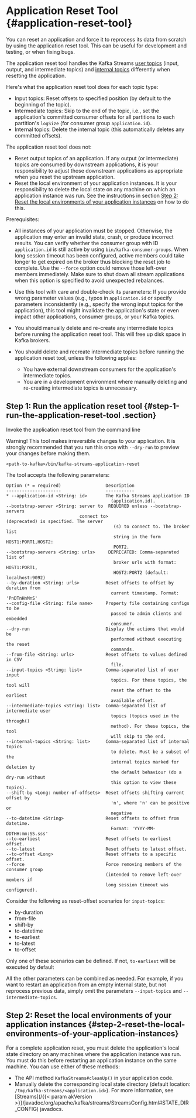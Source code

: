 # Application Reset Tool {#application-reset-tool}

You can reset an application and force it to reprocess its data from
scratch by using the application reset tool. This can be useful for
development and testing, or when fixing bugs.

The application reset tool handles the Kafka Streams 
[user topics](../manage-topics#streams-developer-guide-topics-user) 
(input, output, and intermediate topics) and 
[internal topics](../manage-topics#streams-developer-guide-topics-internal) 
differently when resetting the application.

Here's what the application reset tool does for each topic type:

-   Input topics: Reset offsets to specified position (by default to the
    beginning of the topic).
-   Intermediate topics: Skip to the end of the topic, i.e., set the
    application's committed consumer offsets for all partitions to each
    partition's `logSize` (for consumer group `application.id`).
-   Internal topics: Delete the internal topic (this automatically
    deletes any committed offsets).

The application reset tool does not:

-   Reset output topics of an application. If any output (or
    intermediate) topics are consumed by downstream applications, it is
    your responsibility to adjust those downstream applications as
    appropriate when you reset the upstream application.
-   Reset the local environment of your application instances. It is
    your responsibility to delete the local state on any machine on
    which an application instance was run. See the instructions in
    section [Step 2: Reset the local environments of your application instances](#streams-developer-guide-reset-local-environment) on how to do this.

Prerequisites:

-   All instances of your application must be stopped. Otherwise,
    the application may enter an invalid state, crash, or produce
    incorrect results. You can verify whether the consumer group
    with ID `application.id` is still
    active by using `bin/kafka-consumer-groups`. 
    When long session timeout has been configured,
    active members could take longer to get expired on the broker
    thus blocking the reset job to complete. Use the
    `--force` option could remove those
    left-over members immediately. Make sure to shut down all stream
    applications when this option is specified to avoid unexpected
    rebalances.

-   Use this tool with care and double-check its parameters: If you
    provide wrong parameter values (e.g., typos in
    `application.id` or specify
    parameters inconsistently (e.g., specify the wrong input topics
    for the application), this tool might invalidate the
    application's state or even impact other applications, consumer
    groups, or your Kafka topics.

-   You should manually delete and re-create any intermediate topics
    before running the application reset tool. This will free up
    disk space in Kafka brokers.

-   You should delete and recreate intermediate topics before
    running the application reset tool, unless the following
    applies:

    -   You have external downstream consumers for the
        application's intermediate topics.
    -   You are in a development environment where manually
        deleting and re-creating intermediate topics is
        unnecessary.


## Step 1: Run the application reset tool {#step-1-run-the-application-reset-tool .section}

Invoke the application reset tool from the command line

Warning! This tool makes irreversible changes to your application. It is
strongly recommended that you run this once with `--dry-run` to preview your changes before making them.

``` line-numbers
<path-to-kafka>/bin/kafka-streams-application-reset
```

The tool accepts the following parameters:

``` line-numbers
Option (* = required)                 Description
---------------------                 -----------
* --application-id <String: id>       The Kafka Streams application ID
                                        (application.id).
--bootstrap-server <String: server to  REQUIRED unless --bootstrap-servers
                            connect to>                            (deprecated) is specified. The server
                                         (s) to connect to. The broker list
                                         string in the form HOST1:PORT1,HOST2:
                                         PORT2.
--bootstrap-servers <String: urls>     DEPRECATED: Comma-separated list of
                                         broker urls with format: HOST1:PORT1,
                                         HOST2:PORT2 (default: localhost:9092)
--by-duration <String: urls>          Reset offsets to offset by duration from
                                        current timestamp. Format: 'PnDTnHnMnS'
--config-file <String: file name>     Property file containing configs to be
                                        passed to admin clients and embedded
                                        consumer.
--dry-run                             Display the actions that would be
                                        performed without executing the reset
                                        commands.
--from-file <String: urls>            Reset offsets to values defined in CSV
                                        file.
--input-topics <String: list>         Comma-separated list of user input
                                        topics. For these topics, the tool will
                                        reset the offset to the earliest
                                        available offset.
--intermediate-topics <String: list>  Comma-separated list of intermediate user
                                        topics (topics used in the through()
                                        method). For these topics, the tool
                                        will skip to the end.
--internal-topics <String: list>      Comma-separated list of internal topics
                                        to delete. Must be a subset of the
                                        internal topics marked for deletion by
                                        the default behaviour (do a dry-run without
                                        this option to view these topics).
--shift-by <Long: number-of-offsets>  Reset offsets shifting current offset by
                                        'n', where 'n' can be positive or
                                        negative
--to-datetime <String>                Reset offsets to offset from datetime.
                                        Format: 'YYYY-MM-DDTHH:mm:SS.sss'
--to-earliest                         Reset offsets to earliest offset.
--to-latest                           Reset offsets to latest offset.
--to-offset <Long>                    Reset offsets to a specific offset.
--force                               Force removing members of the consumer group
                                      (intended to remove left-over members if
                                      long session timeout was configured).
```

Consider the following as reset-offset scenarios for `input-topics`:

-   by-duration
-   from-file
-   shift-by
-   to-datetime
-   to-earliest
-   to-latest
-   to-offset

Only one of these scenarios can be defined. If not, `to-earliest` will
be executed by default

All the other parameters can be combined as needed. For example, if you
want to restart an application from an empty internal state, but not
reprocess previous data, simply omit the parameters
`--input-topics` and `--intermediate-topics`.

## Step 2: Reset the local environments of your application instances {#step-2-reset-the-local-environments-of-your-application-instances}

For a complete application reset, you must delete the application's
local state directory on any machines where the application instance was
run. You must do this before restarting an application instance on the
same machine. You can use either of these methods:

-   The API method `KafkaStreams#cleanUp()`
    in your application code.
-   Manually delete the corresponding local state directory (default
    location: `/tmp/kafka-streams/<application.id>`). For more information, see
    [Streams](/{{< param akVersion >}}/javadoc/org/apache/kafka/streams/StreamsConfig.html#STATE_DIR_CONFIG)
    javadocs.

